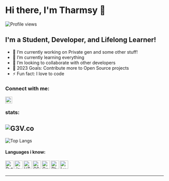 # Hi there, I'm Tharmsy 👋

![Profile views](https://komarev.com/ghpvc/?username=TharmsyXD&color=blue)

## I'm a Student, Developer, and Lifelong Learner!

- 🔭 I’m currently working on Private gen and some other stuff!
- 🌱 I’m currently learning everything
- 👯 I’m looking to collaborate with other developers
- 🥅 2023 Goals: Contribute more to Open Source projects
- ⚡ Fun fact: I love to code

### Connect with me:

[<img align="left" alt="Tharmsy | Email" width="22px" src="https://cdn.jsdelivr.net/npm/simple-icons@v3/icons/gmail.svg" />][gmail]

<br />

### stats: 

![G3V.co](https://github-readme-stats.vercel.app/api?username=TharmsyXD&show_icons=true&theme=Blue)
---------
![Top Langs](https://github-readme-stats.vercel.app/api/top-langs/?username=TharmsyXD&langs_count=8&theme=Blue)

#### Languages i know:

<img align="left" alt="Python" width="26px" src="https://raw.githubusercontent.com/jmnote/z-icons/master/svg/python.svg" />
<img align="left" alt="JavaScript" width="26px" src="https://raw.githubusercontent.com/jmnote/z-icons/master/svg/javascript.svg" />
<img align="left" alt="HTML5" width="26px" src="https://languages.abranhe.com/languages/html.png" />
<img align="left" alt="CSS3" width="26px" src="https://languages.abranhe.com/languages/css.png" />
<img align="left" alt="Go" width="26px" src="https://www.google.com/url?sa=i&url=https%3A%2F%2Fgo.dev%2Fblog%2Fgo-brand%2FGo-Logo%2FPNG%2F&psig=AOvVaw0ix1sKgjsauJ_unnYqVshj&ust=1684346530855000&source=images&cd=vfe&ved=0CBEQjRxqFwoTCLDikfe1-v4CFQAAAAAdAAAAABAE" />
<img align="left" alt="PhP" width="26px" src="https://languages.abranhe.com/languages/php.png" />
<img align="left" alt="Lua" width="26px" src="https://languages.abranhe.com/languages/lua.png" />

<br />
<br />

---


[gmail]: mailto:tharmsy@transgender.army
